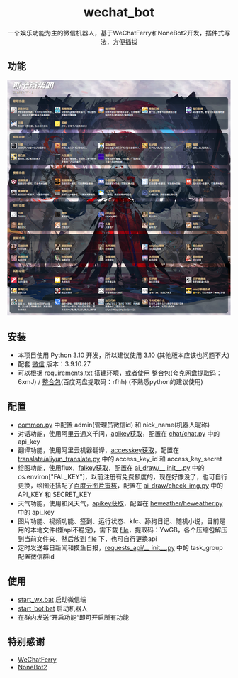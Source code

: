 <div align="center">

# wechat_bot

一个娱乐功能为主的微信机器人，基于WeChatFerry和NoneBot2开发，插件式写法，方便插拔

</div>

## 功能
![help](https://github.com/cy1159178778/wechat_bot/blob/main/wechat_bot/src/plugins/help/help.png)

## 安装
* 本项目使用 Python 3.10 开发，所以建议使用 3.10 (其他版本应该也问题不大)
* 配套 [微信](https://github.com/lich0821/WeChatFerry/releases/download/v39.2.4/WeChatSetup-3.9.10.27.exe) 版本：3.9.10.27
* 可以根据 [requirements.txt](https://github.com/cy1159178778/wechat_bot/blob/main/requirements.txt) 搭建环境，或者使用 [整合包](https://pan.quark.cn/s/d4f916df1472)(夸克网盘提取码：6xmJ) / [整合包](https://pan.baidu.com/s/1r-E22_42F9kysXLvTkZ4FA?pwd=rfhh)(百度网盘提取码：rfhh) (不熟悉python的建议使用)

## 配置
* [common.py](https://github.com/cy1159178778/wechat_bot/blob/main/wechat_bot/common.py) 中配置 admin(管理员微信id) 和 nick_name(机器人昵称)
* 对话功能，使用阿里云通义千问，[apikey获取](https://bailian.console.aliyun.com/?apiKey=1#/api-key)，配置在 [chat/chat.py](https://github.com/cy1159178778/wechat_bot/blob/main/wechat_bot/src/plugins/chat/chat.py) 中的 api_key
* 翻译功能，使用阿里云机器翻译，[accesskey获取](https://ram.console.aliyun.com/profile/access-keys)，配置在 [translate/aliyun_translate.py](https://github.com/cy1159178778/wechat_bot/blob/main/wechat_bot/src/plugins/translate/aliyun_translate.py) 中的 access_key_id 和 access_key_secret
* 绘图功能，使用flux，[falkey获取](https://fal.ai/models/fal-ai/flux/schnell/api)，配置在 [ai_draw/__ init__.py](https://github.com/cy1159178778/wechat_bot/blob/main/wechat_bot/src/plugins/ai_draw/__init__.py) 中的 os.environ["FAL_KEY"]，以前注册有免费额度的，现在好像没了，也可自行更换，绘图还搭配了[百度云图片审核](https://ai.baidu.com/censoring#/strategylist)，配置在 [ai_draw/check_img.py](https://github.com/cy1159178778/wechat_bot/blob/main/wechat_bot/src/plugins/ai_draw/check_img.py) 中的 API_KEY 和 SECRET_KEY 
* 天气功能，使用和风天气，[apikey获取](https://dev.qweather.com/)，配置在 [heweather/heweather.py](https://github.com/cy1159178778/wechat_bot/blob/main/wechat_bot/src/plugins/heweather/heweather.py) 中的 api_key
* 图片功能、视频功能、签到、运行状态、kfc、舔狗日记、随机小说，目前是用的本地文件(嫌api不稳定)，需下载 [file](https://pan.quark.cn/s/11f1dd388aee)，提取码：YwGB，各个压缩包解压到当前文件夹，然后放到 [file](https://github.com/cy1159178778/wechat_bot/tree/main/wechat_bot/data/file) 下，也可自行更换api
* 定时发送每日新闻和摸鱼日报，[requests_api/__ init__.py](https://github.com/cy1159178778/wechat_bot/blob/main/wechat_bot/src/plugins/requests_api/__init__.py) 中的 task_group 配置微信群id

## 使用
* [start_wx.bat](https://github.com/cy1159178778/wechat_bot/blob/main/start_wx.bat) 启动微信端
* [start_bot.bat](https://github.com/cy1159178778/wechat_bot/blob/main/start_bot.bat) 启动机器人
* 在群内发送“开启功能“即可开启所有功能

## 特别感谢
* [WeChatFerry](https://github.com/lich0821/WeChatFerry/)
* [NoneBot2](https://github.com/nonebot/nonebot2/)

